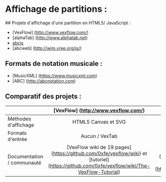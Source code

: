 # Affichage de partitions :

## Projets d'affichage d'une partition en HTML5/ JavaScript :
- [VexFlow] (http://www.vexflow.com/) 
- [alphaTab] (http://www.alphatab.net)
- [abcjs](https://github.com/paulrosen/abcjs)
- [abcweb] (http://wim.vree.org/js/)

## Formats de notation musicale : 
- [MusicXML] (https://www.musicxml.com)
- [ABC] (http://abcnotation.com)

## Comparatif  des projets :
|                   | [VexFlow] (http://www.vexflow.com/) |[alphaTab] (http://www.alphatab.net) | [abcjs] (https://github.com/paulrosen/abcjs) | [abcweb] (http://wim.vree.org/js/) |
| ------------- |:-------------:| -----:| -----:| -----:|
| Méthodes d'affichage | HTML5 Canvas et SVG |  HTML5 Canvas et SVG | SVG  | SVG |
| Formats d'entrée      | Aucun / VexTab | AlphaTex markup | ABC| ABC ou MusicXML |
| Documentation / communauté | [VexFlow wiki de 19 pages] (https://github.com/0xfe/vexflow/wiki) et [tutoriel] (https://github.com/0xfe/vexflow/wiki/The-VexFlow-Tutorial) | [Documentation en ligne sommaire] (http://www.alphatab.net/documentation/) et [API] (http://api.alphatab.net/alphatab/index.html) | [API] (https://github.com/paulrosen/abcjs/blob/master/api.md) | [documentation] (http://wim.vree.org/js/readme.html) |
